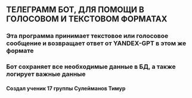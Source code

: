 ## ТЕЛЕГРАММ БОТ, ДЛЯ ПОМОЩИ В ГОЛОСОВОМ И ТЕКСТОВОМ ФОРМАТАХ


### Эта программа принимает текстовое или голосовое сообщение и возвращает ответ от YANDEX-GPT в этом же формате
### Бот сохраняет все необходимые данные в БД, а также логирует важные данные

#### Создал ученик 17 группы Сулейманов Тимур